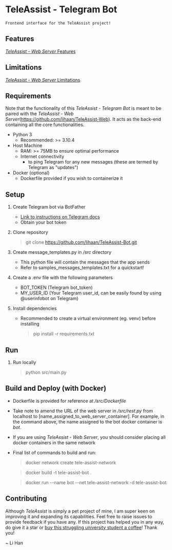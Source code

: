 # TeleAssist - Telegram Bot

```
Frontend interface for the TeleAssist project!
```


## Features
[*TeleAssist - Web Server* Features](https://github.com/lihaan/TeleAssist-Web#features)


## Limitations

[*TeleAssist - Web Server* Limitations](https://github.com/lihaan/TeleAssist-Web#limitations)


## Requirements

Note that the functionality of this *TeleAssist - Telegram Bot* is meant to be paired with the *TeleAssist - Web Server*(https://github.com/lihaan/TeleAssist-Web). It acts as the back-end containing all the core functionalities.

- Python 3
  - Recommended: >= 3.10.4
- Host Machine
  - RAM: >= 75MB to ensure optimal performance
  - Internet connectivity
    - to ping Telegram for any new messages (these are termed by Telegram as "updates")
- Docker (optional)
  - Dockerfile provided if you wish to containerize it


## Setup

1. Create Telegram bot via BotFather
    - [Link to instructions on Telegram docs](https://core.telegram.org/bots/tutorial)
    - Obtain your bot token

2. Clone repository
    > git clone https://github.com/lihaan/TeleAssist-Bot.git

3. Create message_templates.py in */src* directory
    - This python file will contain the messages that the app sends
    - Refer to samples_messages_templates.txt for a quickstart!

4. Create a .env file with the following parameters
    - BOT_TOKEN (Telegram bot_token)
    - MY_USER_ID (Your Telegram user_id, can be easily found by using @userinfobot on Telegram)

5. Install dependencies
    - Recommended to create a virtual environment (eg. venv) before installing
        > pip install -r requirements.txt


## Run
1. Run locally
   > python src/main.py


## Build and Deploy (with Docker)

- Dockerfile is provided for reference at */src/Dockerfile*
- Take note to amend the URL of the web server in */src/rest.py* from localhost to \[name\_assigned\_to\_web\_server\_container\]. For example, in the command above, the name assigned to the bot docker container is *bot*.
- If you are using *TeleAssist - Web Server*, you should consider placing all docker containers in the same network
- Final list of commands to build and run:
  > docker network create tele-assist-network

  > docker build -t tele-assist-bot .

  > docker run --name bot --net tele-assist-network -d tele-assist-bot


## Contributing

Although *TeleAssist* is simply a pet project of mine, I am super keen on improving it and expanding its capabilities. Feel free to raise issues to provide feedback if you have any. If this project has helped you in any way, do give it a star or [buy this struggling university student a coffee](https://www.buymeacoffee.com/lihanong)! Thank you!

~ Li Han